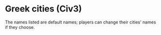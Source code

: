 # Greek cities (Civ3)

The names listed are default names; players can change their cities' names if they choose.